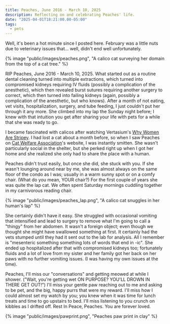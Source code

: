 ```yaml
---
title: Peaches, June 2016 - March 10, 2025
description: Reflecting on and celebrating Peaches' life.
date: "2025-04-01T18:21:00.00-05:00"
tags:
  - pets
---
```


Well, it's been a hot minute since I posted here. February was a little nuts due to veterinary issues that...
well, didn't end well unfortunately.

{% image "public/images/peaches.png", "A calico cat surveying her domain from the top of a cat tree." %}

RIP Peaches, June 2016 - March 10, 2025. What started out as a routine dental cleaning turned into multiple
extractions, which turned into compromised kidneys requiring IV fluids (possibly a complication of the anesthetic),
which then revealed burst sutures requiring another surgery to correct, which then turned into failing
kidneys (again, possibly a complication of the anesthetic, but who knows). After a month of not eating, vet visits,
hospitalization, surgery, and tube feeding, I just couldn't put her through it any more. She climbed into my lap
the Sunday night before; I knew with that intuition you get after sharing your life with pets for a while that she
was ready to go.

I became fascinated with calicos after watching Vertasium's [Why Women Are Stripey](https://youtu.be/BD6h-wDj7bw?si=5vKQPjJAU4Dle2Ex).
I had lost a cat about a month before, so when I saw Peaches on [Cat Welfare Association](https://catwelfareassoc.org)'s
website, I was instantly smitten. She wasn't particularly social in the shelter, but she perked right up when I got her
home and she realized she only had to share the place with a human.

Peaches didn't trust easily, but once she did, she stuck with you. If she wasn't lounging around near by me, she was
almost always on the same floor of the condo as I was; usually in a warm sunny spot or on a comfy chair. (What do you
mean, YOUR chair?) For the first couple of years she was quite the lap cat. We often spent Saturday mornings
cuddling together in my carnivorous reading chair.

{% image "public/images/peaches_lap.png", "A calico cat snuggles in her human's lap" %}

She certainly didn't have it easy. She struggled with occasional vomiting that intensified and lead to surgery
to remove what I'm going to call a "thingy" from her abdomen. It wasn't a foreign object; even though we thought
she might have swallowed something at first. It certainly had the vets stumped until they had it sent out to the
lab for analysis. All I remember is "mesenteric something something lots of words that end in -ic". She ended
up hospitalized after that with compromised kidneys too; fortunately fluids and a lot of love from my sister and
her family got her back on her paws with no further vomiting issues. (I was having my own issues at the time).

Peaches, I'll miss our "conversations" and getting meowed at while I shower. ("Wait, you're getting wet ON PURPOSE?
YOU'LL DROWN IN THERE GET OUT!") I'll miss your gentle paw reaching out to me and asking to be pet, and the 
big, happy purrs that were my reward. I'll miss how I could almost set my watch by you; you knew when it was time
for lunch treats and time to go upstairs to bed. I'll miss listening to you crunch on kibbles as I drifted off.
Rest In Peace, Peaches. You are forever loved.

{% image "public/images/pawprint.png", "Peaches paw print in clay" %}








